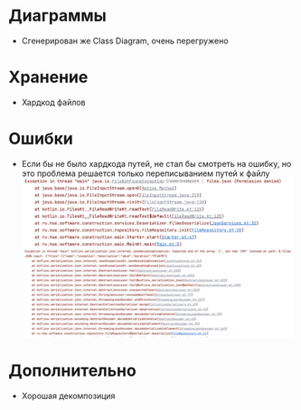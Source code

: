 # Диаграммы
- Сгенерирован же Class Diagram, очень перегружено

# Хранение
- Хардкод файлов

# Ошибки
- Если бы не было хардкода путей, не стал бы смотреть на ошибку, но это проблема решается только переписыванием путей к файлу
![Kuvatov_Marsel_FileNotFoundException.png](img%2FKuvatov_Marsel_FileNotFoundException.png)
![Kuvatov_Marsel_JsonDecodingException.png](img%2FKuvatov_Marsel_JsonDecodingException.png)

# Дополнительно
- Хорошая декомпозиция
